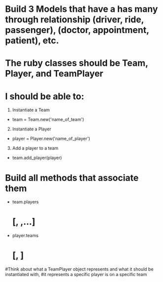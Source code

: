 # Build 3 Models that have a has many through relationship (driver, ride, passenger), (doctor, appointment, patient), etc.

# The ruby classes should be Team, Player, and TeamPlayer

# I should be able to:

1. Instantiate a Team
 * team = Team.new('name_of_team')

2. Instantiate a Player
 * player = Player.new('name_of_player')

3. Add a player to a team
 * team.add_player(player)

# Build all methods that associate them
 * team.players
    # [<Player>, <Player>,...]
 * player.teams
    # [<Team>, <Team>]

#Think about what a TeamPlayer object represents and what it should be instantiated with,
#it represents a specific player is on a specific team
